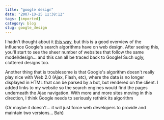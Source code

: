 ```yaml
---
title: "google design"
date: "2007-10-25 11:38:12"
tags: [imported]
category: blog
slug: google_design
---
```


I hadn't thought about it <a href="https://www.meangene.com/google/design_for_google.html">this way</a>, but this is a good overview of the influence Google's search algorithms have on web design. After seeing this, you'll start to see the sheer number of websites that follow the same model/design... and this can all be traced back to Google! Such ugly, cluttered designs too.

Another thing that is troublesome is that Google's algorithm doesn't really play nice with Web 2.0 (Ajax, Flash, etc), where the data is no longer displayed in HTML that can be parsed by a bot, but rendered on the client. I added links to my website so the search engines would find the pages underneath the Ajax navigation. With more and more sites moving in this direction, I think Google needs to seriously rethink its algorithm

(Or maybe it doesn't... it will just force web developers to provide and maintain two versions... Bah)
